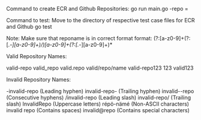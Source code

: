 Command to create ECR and Github Repositories:
go run main.go -repo = <reponame>   

Command to test:
Move to the directory of respective test case files for ECR and Github
go test

Note:
Make sure that reponame is in correct format
format: (?:[a-z0-9]+(?:[._-][a-z0-9]+)*/)*[a-z0-9]+(?:[._-][a-z0-9]+)*

Valid Repository Names:

valid-repo
valid_repo
valid.repo
valid/repo/name
valid-repo123
123
valid123

Invalid Repository Names:

-invalid-repo (Leading hyphen)
invalid-repo- (Trailing hyphen)
invalid--repo (Consecutive hyphens)
/invalid-repo (Leading slash)
invalid-repo/ (Trailing slash)
InvalidRepo (Uppercase letters)
répö-nämé (Non-ASCII characters)
invalid repo (Contains spaces)
invalid@repo (Contains special characters)
